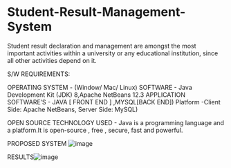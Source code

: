# Student-Result-Management-System

Student result declaration and management are amongst the most important activities  within a university or any educational institution, since all other activities depend on it.

S/W REQUIREMENTS:

OPERATING SYSTEM - (Window/ Mac/ Linux)
SOFTWARE - Java Development Kit (JDK) 8,Apache NetBeans 12.3
APPLICATION SOFTWARE’S - JAVA [ FRONT END ] ,MYSQL[BACK END])
Platform -Client Side: Apache NetBeans,  Server Side: MySQL)

OPEN SOURCE TECHNOLOGY USED - Java is a programming language and a platform.It is open-source , free , secure, fast and powerful.

PROPOSED SYSTEM
![image](https://user-images.githubusercontent.com/88078110/199200147-f49a038e-d897-4a93-8bd7-42e400e67f54.png)

RESULTS![image](https://user-images.githubusercontent.com/88078110/199200341-bc870548-0b7d-423f-8bff-eb9fcf95c0a8.png)









